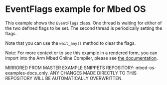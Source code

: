 # EventFlags example for Mbed OS

This example shows the `EventFlags` class. One thread is waiting for either of the two defined flags to be set. The second thread is
periodically setting the flags.

Note that you can use the `wait_any()` method to clear the flags.

Note: For more context or to see this example in a rendered form, you can import into the Arm Mbed Online Compiler, please see [the documentation](https://os.mbed.com/docs/mbed-os/latest/apis/eventflags.html).

MIRRORED FROM MASTER EXAMPLE SNIPPETS REPOSITORY: mbed-os-examples-docs_only.
ANY CHANGES MADE DIRECTLY TO THIS REPOSITORY WILL BE AUTOMATICALLY OVERWRITTEN.
